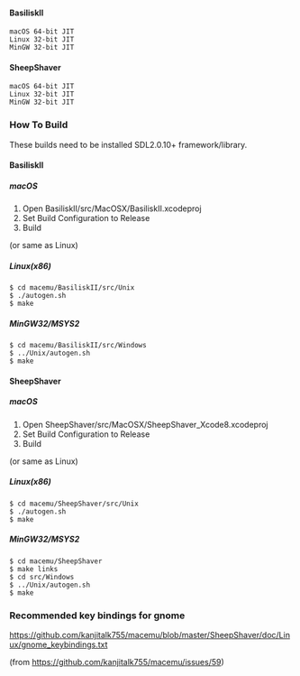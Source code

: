 #### BasiliskII
```
macOS 64-bit JIT
Linux 32-bit JIT
MinGW 32-bit JIT
```
#### SheepShaver
```
macOS 64-bit JIT
Linux 32-bit JIT
MinGW 32-bit JIT
```
### How To Build
These builds need to be installed SDL2.0.10+ framework/library.
#### BasiliskII
##### macOS
1. Open BasiliskII/src/MacOSX/BasiliskII.xcodeproj
1. Set Build Configuration to Release
1. Build

(or same as Linux)

##### Linux(x86)
```
$ cd macemu/BasiliskII/src/Unix
$ ./autogen.sh
$ make
```
##### MinGW32/MSYS2
```
$ cd macemu/BasiliskII/src/Windows
$ ../Unix/autogen.sh
$ make
```
#### SheepShaver
##### macOS
1. Open SheepShaver/src/MacOSX/SheepShaver_Xcode8.xcodeproj
1. Set Build Configuration to Release
1. Build

(or same as Linux)

##### Linux(x86)
```
$ cd macemu/SheepShaver/src/Unix
$ ./autogen.sh
$ make
```
##### MinGW32/MSYS2
```
$ cd macemu/SheepShaver
$ make links
$ cd src/Windows
$ ../Unix/autogen.sh
$ make
```
### Recommended key bindings for gnome
https://github.com/kanjitalk755/macemu/blob/master/SheepShaver/doc/Linux/gnome_keybindings.txt

(from https://github.com/kanjitalk755/macemu/issues/59)
